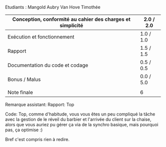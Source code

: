 Etudiants :
Mangold Aubry
Van Hove Timothée



| Conception, conformité au cahier des charges et simplicité | 2.0 / 2.0 |
| ---------------------------------------------------------- | --------- |
| Exécution et fonctionnement                                | 1.0 / 1.0 |
| Rapport                                                    | 1.5 / 1.5 |
| Documentation du code et codage                            | 0.5 / 0.5 |
| Bonus / Malus                                              | 0.0 / 5.0 |
|                                                            |           |
| Note finale                                                | 6         |

Remarque assistant: 
Rapport:
Top

Code: 
Top, comme d'habitude, vous vous êtes un peu compliqué la tâche avec la gestion de le réveil du barbier et l'arrivée du client sur la chaise, alors que vous auriez pu gérer ça via de la synchro basique, mais pourquoi pas, ça optimise :)

Bref c'est compris rien à redire.